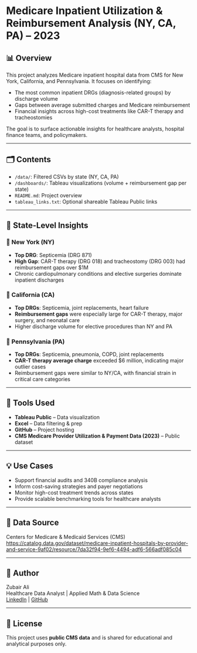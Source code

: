# Medicare Inpatient Utilization & Reimbursement Analysis (NY, CA, PA) – 2023

## 📊 Overview

This project analyzes Medicare inpatient hospital data from CMS for New York, California, and Pennsylvania. It focuses on identifying:

- The most common inpatient DRGs (diagnosis-related groups) by discharge volume
- Gaps between average submitted charges and Medicare reimbursement
- Financial insights across high-cost treatments like CAR-T therapy and tracheostomies

The goal is to surface actionable insights for healthcare analysts, hospital finance teams, and policymakers.

---

## 🗂️ Contents

- `/data/`: Filtered CSVs by state (NY, CA, PA)
- `/dashboards/`: Tableau visualizations (volume + reimbursement gap per state)
- `README.md`: Project overview
- `tableau_links.txt`: Optional shareable Tableau Public links

---

## 📍 State-Level Insights

### 🔹 New York (NY)

- **Top DRG**: Septicemia (DRG 871)
- **High Gap**: CAR-T therapy (DRG 018) and tracheostomy (DRG 003) had reimbursement gaps over $1M
- Chronic cardiopulmonary conditions and elective surgeries dominate inpatient discharges

### 🔹 California (CA)

- **Top DRGs**: Septicemia, joint replacements, heart failure
- **Reimbursement gaps** were especially large for CAR-T therapy, major surgery, and neonatal care
- Higher discharge volume for elective procedures than NY and PA

### 🔹 Pennsylvania (PA)

- **Top DRGs**: Septicemia, pneumonia, COPD, joint replacements
- **CAR-T therapy average charge** exceeded $6 million, indicating major outlier cases
- Reimbursement gaps were similar to NY/CA, with financial strain in critical care categories

---

## 🧰 Tools Used

- **Tableau Public** – Data visualization
- **Excel** – Data filtering & prep
- **GitHub** – Project hosting
- **CMS Medicare Provider Utilization & Payment Data (2023)** – Public dataset

---

## 💡 Use Cases

- Support financial audits and 340B compliance analysis
- Inform cost-saving strategies and payer negotiations
- Monitor high-cost treatment trends across states
- Provide scalable benchmarking tools for healthcare analysts

---

## 📎 Data Source

Centers for Medicare & Medicaid Services (CMS)  
https://catalog.data.gov/dataset/medicare-inpatient-hospitals-by-provider-and-service-9af02/resource/7da32f94-9ef6-4494-adf6-566adf085c04

---

## 👤 Author

Zubair Ali  
Healthcare Data Analyst | Applied Math & Data Science  
[LinkedIn](https://www.linkedin.com/in/zubairali00) | [GitHub](https://github.com/zo0b)

---

## 📌 License

This project uses **public CMS data** and is shared for educational and analytical purposes only.
